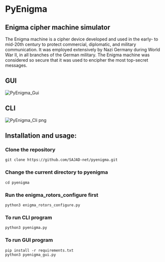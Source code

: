 # PyEnigma
## Enigma cipher machine simulator
The Enigma machine is a cipher device developed and used in the early- to mid-20th century to protect commercial, diplomatic, and military communication. It was employed extensively by Nazi Germany during World War II, in all branches of the German military. The Enigma machine was considered so secure that it was used to encipher the most top-secret messages.


## GUI
![PyEnigma_Gui](https://user-images.githubusercontent.com/71703544/217677374-d452ff96-3f46-44bb-ab1e-97cd81095629.png)

## CLI 
![PyEnigma_Cli png](https://user-images.githubusercontent.com/71703544/217682765-6511a6fe-b1a3-4a6f-bf1e-eace5c9d3fd1.png)

  
## Installation and usage:
### Clone the repository
    git clone https://github.com/SAJAD-net/pyenigma.git
### Change the current directory to pyenigma
    cd pyenigma
### Run the enigma_rotors_configure first   
    python3 enigma_rotors_configure.py
### To run CLI program
    python3 pyenigma.py
### To run GUI program
    pip install -r requirements.txt
    python3 pyenigma_gui.py
    

